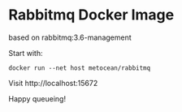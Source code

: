 Rabbitmq Docker Image
===
based on rabbitmq:3.6-management

Start with:

```docker run --net host metocean/rabbitmq```

Visit http://localhost:15672

Happy queueing!
